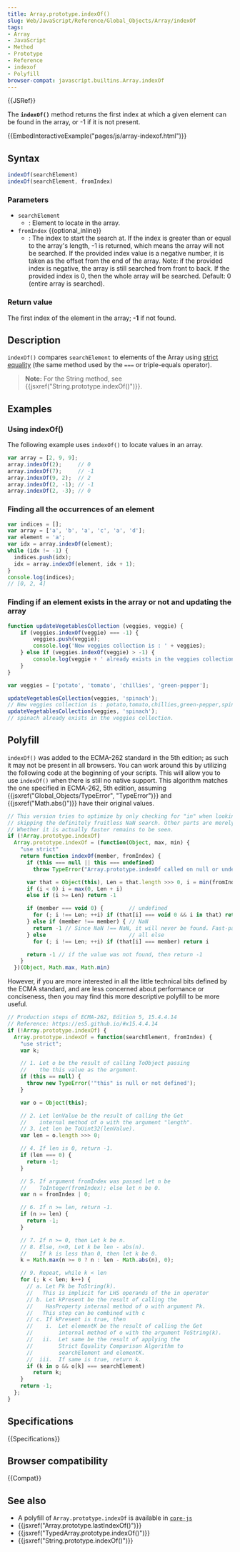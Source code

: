 ```yaml
---
title: Array.prototype.indexOf()
slug: Web/JavaScript/Reference/Global_Objects/Array/indexOf
tags:
- Array
- JavaScript
- Method
- Prototype
- Reference
- indexof
- Polyfill
browser-compat: javascript.builtins.Array.indexOf
---
```

{{JSRef}}

The **`indexOf()`** method returns the first index at which a given element can
be found in the array, or -1 if it is not present.

{{EmbedInteractiveExample("pages/js/array-indexof.html")}}

## Syntax

```js
indexOf(searchElement)
indexOf(searchElement, fromIndex)
```

### Parameters

*   `searchElement`
    *   : Element to locate in the array.
*   `fromIndex` {{optional_inline}}
    *   : The index to start the search at. If the index is greater than or equal to
        the array's length, -1 is returned, which means the array will not be
        searched. If the provided index value is a negative number, it is taken as
        the offset from the end of the array. Note: if the provided index is
        negative, the array is still searched from front to back. If the provided
        index is 0, then the whole array will be searched. Default: 0 (entire array
        is searched).

### Return value

The first index of the element in the array; **-1** if not found.

## Description

`indexOf()` compares `searchElement` to elements of the Array using
[strict equality](/en-US/docs/Web/JavaScript/Reference/Operators/Strict_equality)
(the same method used by the `===` or triple-equals operator).

> **Note:** For the String method, see
> {{jsxref("String.prototype.indexOf()")}}.

## Examples

### Using indexOf()

The following example uses `indexOf()` to locate values in an array.

```js
var array = [2, 9, 9];
array.indexOf(2);     // 0
array.indexOf(7);     // -1
array.indexOf(9, 2);  // 2
array.indexOf(2, -1); // -1
array.indexOf(2, -3); // 0
```

### Finding all the occurrences of an element

```js
var indices = [];
var array = ['a', 'b', 'a', 'c', 'a', 'd'];
var element = 'a';
var idx = array.indexOf(element);
while (idx != -1) {
  indices.push(idx);
  idx = array.indexOf(element, idx + 1);
}
console.log(indices);
// [0, 2, 4]
```

### Finding if an element exists in the array or not and updating the array

```js
function updateVegetablesCollection (veggies, veggie) {
    if (veggies.indexOf(veggie) === -1) {
        veggies.push(veggie);
        console.log('New veggies collection is : ' + veggies);
    } else if (veggies.indexOf(veggie) > -1) {
        console.log(veggie + ' already exists in the veggies collection.');
    }
}

var veggies = ['potato', 'tomato', 'chillies', 'green-pepper'];

updateVegetablesCollection(veggies, 'spinach');
// New veggies collection is : potato,tomato,chillies,green-pepper,spinach
updateVegetablesCollection(veggies, 'spinach');
// spinach already exists in the veggies collection.
```

## Polyfill

`indexOf()` was added to the ECMA-262 standard in the 5th edition; as such it
may not be present in all browsers. You can work around this by utilizing the
following code at the beginning of your scripts. This will allow you to use
`indexOf()` when there is still no native support. This algorithm matches the
one specified in ECMA-262, 5th edition, assuming
{{jsxref("Global_Objects/TypeError",
  "TypeError")}} and
{{jsxref("Math.abs()")}} have their original values.

```js
// This version tries to optimize by only checking for "in" when looking for undefined and
// skipping the definitely fruitless NaN search. Other parts are merely cosmetic conciseness.
// Whether it is actually faster remains to be seen.
if (!Array.prototype.indexOf)
  Array.prototype.indexOf = (function(Object, max, min) {
    "use strict"
    return function indexOf(member, fromIndex) {
      if (this === null || this === undefined)
        throw TypeError("Array.prototype.indexOf called on null or undefined")

      var that = Object(this), Len = that.length >>> 0, i = min(fromIndex | 0, Len)
      if (i < 0) i = max(0, Len + i)
      else if (i >= Len) return -1

      if (member === void 0) {        // undefined
        for (; i !== Len; ++i) if (that[i] === void 0 && i in that) return i
      } else if (member !== member) { // NaN
        return -1 // Since NaN !== NaN, it will never be found. Fast-path it.
      } else                          // all else
        for (; i !== Len; ++i) if (that[i] === member) return i

      return -1 // if the value was not found, then return -1
    }
  })(Object, Math.max, Math.min)
```

However, if you are more interested in all the little technical bits defined by
the ECMA standard, and are less concerned about performance or conciseness, then
you may find this more descriptive polyfill to be more useful.

```js
// Production steps of ECMA-262, Edition 5, 15.4.4.14
// Reference: https://es5.github.io/#x15.4.4.14
if (!Array.prototype.indexOf) {
  Array.prototype.indexOf = function(searchElement, fromIndex) {
    "use strict";
    var k;

    // 1. Let o be the result of calling ToObject passing
    //    the this value as the argument.
    if (this == null) {
      throw new TypeError('"this" is null or not defined');
    }

    var o = Object(this);

    // 2. Let lenValue be the result of calling the Get
    //    internal method of o with the argument "length".
    // 3. Let len be ToUint32(lenValue).
    var len = o.length >>> 0;

    // 4. If len is 0, return -1.
    if (len === 0) {
      return -1;
    }

    // 5. If argument fromIndex was passed let n be
    //    ToInteger(fromIndex); else let n be 0.
    var n = fromIndex | 0;

    // 6. If n >= len, return -1.
    if (n >= len) {
      return -1;
    }

    // 7. If n >= 0, then Let k be n.
    // 8. Else, n<0, Let k be len - abs(n).
    //    If k is less than 0, then let k be 0.
    k = Math.max(n >= 0 ? n : len - Math.abs(n), 0);

    // 9. Repeat, while k < len
    for (; k < len; k++) {
      // a. Let Pk be ToString(k).
      //   This is implicit for LHS operands of the in operator
      // b. Let kPresent be the result of calling the
      //    HasProperty internal method of o with argument Pk.
      //   This step can be combined with c
      // c. If kPresent is true, then
      //    i.  Let elementK be the result of calling the Get
      //        internal method of o with the argument ToString(k).
      //   ii.  Let same be the result of applying the
      //        Strict Equality Comparison Algorithm to
      //        searchElement and elementK.
      //  iii.  If same is true, return k.
      if (k in o && o[k] === searchElement)
        return k;
    }
    return -1;
  };
}
```

## Specifications

{{Specifications}}

## Browser compatibility

{{Compat}}

## See also

*   A polyfill of `Array.prototype.indexOf` is available in
    [`core-js`](https://github.com/zloirock/core-js#ecmascript-array)
*   {{jsxref("Array.prototype.lastIndexOf()")}}
*   {{jsxref("TypedArray.prototype.indexOf()")}}
*   {{jsxref("String.prototype.indexOf()")}}
